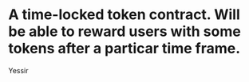 # A time-locked token contract. Will be able to reward users with some tokens after a particar time frame.
Yessir
